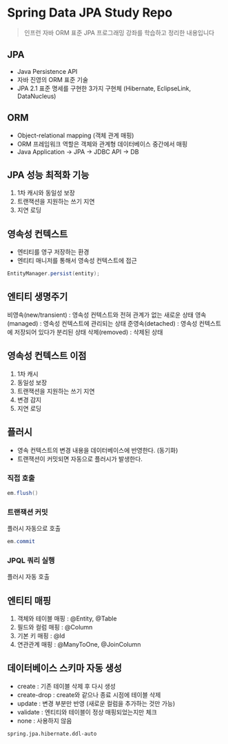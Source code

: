 # Spring Data JPA Study Repo
> 인프런 자바 ORM 표준 JPA 프로그래밍 강좌를 학습하고 정리한 내용입니다

## JPA
- Java Persistence API
- 자바 진영의 ORM 표준 기술
- JPA 2.1 표준 명세를 구현한 3가지 구현체 (Hibernate, EclipseLink, DataNucleus)

## ORM
- Object-relational mapping (객체 관계 매핑)
- ORM 프레임워크 역할은 객체와 관계형 데이터베이스 중간에서 매핑
- Java Application -> JPA -> JDBC API -> DB

## JPA 성능 최적화 기능
1. 1차 캐시와 동일성 보장
2. 트랜잭션을 지원하는 쓰기 지연
3. 지연 로딩

## 영속성 컨텍스트
- 엔티티를 영구 저장하는 환경
- 엔티티 매니저를 통해서 영속성 컨텍스트에 접근

```java
EntityManager.persist(entity);
```

## 엔티티 생명주기
비영속(new/transient) : 영속성 컨텍스트와 전혀 관계가 없는 새로운 상태
영속(managed) : 영속성 컨텍스트에 관리되는 상태
준영속(detached) : 영속성 컨텍스트에 저장되어 있다가 분리된 상태
삭제(removed) : 삭제된 상태

## 영속성 컨텍스트 이점
1. 1차 캐시
2. 동일성 보장
3. 트랜잭션을 지원하는 쓰기 지연
4. 변경 감지
5. 지연 로딩

## 플러시
- 영속 컨텍스트의 변경 내용을 데이터베이스에 반영한다. (동기화)
- 트랜잭션이 커밋되면 자동으로 플러시가 발생한다.

### 직접 호출

```java
em.flush()
```

### 트랜잭션 커밋
플러시 자동으로 호출

```java
em.commit
```

### JPQL 쿼리 실행
플러시 자동 호출

## 엔티티 매핑
1. 객체와 테이블 매핑 : @Entity, @Table
2. 필드와 컬럼 매핑 : @Column
3. 기본 키 매핑 : @Id
4. 연관관계 매핑 : @ManyToOne, @JoinColumn

## 데이터베이스 스키마 자동 생성
- create : 기존 테이블 삭제 후 다시 생성
- create-drop : create와 같으나 종료 시점에 테이블 삭제
- update : 변경 부분만 반영 (새로운 컬럼을 추가하는 것만 가능)
- validate : 엔티티와 테이블이 정상 매핑되었는지만 체크
- none : 사용하지 않음
 
```
spring.jpa.hibernate.ddl-auto
```